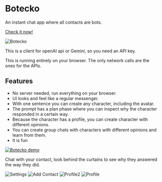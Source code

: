 # Botecko
An instant chat app where all contacts are bots.

[Check it now!](http://www.isageek.com.br/Botecko/)

![Botecko](https://raw.githubusercontent.com/beothorn/Botecko/main/screenshots/logo.png)

This is a client for openAI api or Gemini, so you need an API key.  

This is running entirely on your browser. The only network calls are the ones for the APIs.  

## Features  
 
- No server needed, run everything on your browser.  
- UI looks and feel like a regular messenger.    
- With one sentence you can create any character, including the avatar.  
- The prompt has a plan phase where you can inspect why the character responded in a certain way.
- Because the character has a profile, you can create character with different opinions.  
- You can create group chats with characters with different opinions and learn from them.  
- It is fun

[![Botecko demo](//img.youtube.com/vi/T5jF57Luoh4/0.jpg)](//www.youtube.com/watch?v=T5jF57Luoh4 "Botecko demo")

Chat with your contact, look behind the curtains to see why they answered the way they did.  

![Settings](https://raw.githubusercontent.com/beothorn/Botecko/main/screenshots/settings.png)
![Add Contact](https://raw.githubusercontent.com/beothorn/Botecko/main/screenshots/addContact.png)
![Profile2](https://raw.githubusercontent.com/beothorn/Botecko/main/screenshots/contactList.png)
![Profile](https://raw.githubusercontent.com/beothorn/Botecko/main/screenshots/contactInfo.png)
